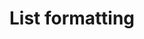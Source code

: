 ---
title: "List formatting"
description: "Get more out of SharePoint Lists by customizing how they look and function."
image: "/images/samples-background-list-formatting.webp"
externalUrl: "https://pnp.github.io/List-Formatting/"
---